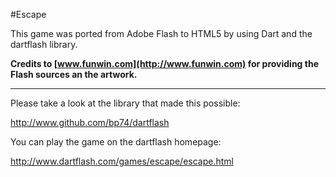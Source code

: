 #Escape

This game was ported from Adobe Flash to HTML5 by using Dart and the dartflash library.

**Credits to [www.funwin.com](http://www.funwin.com) for providing the Flash sources an the artwork.**

---

Please take a look at the library that made this possible:

<http://www.github.com/bp74/dartflash>

You can play the game on the dartflash homepage:

<http://www.dartflash.com/games/escape/escape.html>

